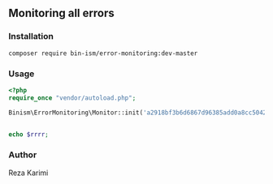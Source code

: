 ## Monitoring all errors



### Installation
`composer require bin-ism/error-monitoring:dev-master`

### Usage
```php 
<?php
require_once "vendor/autoload.php";

Binism\ErrorMonitoring\Monitor::init('a2918bf3b6d6867d96385add0a8cc5042f35a4e6');


echo $rrrr;
```

### Author
Reza Karimi